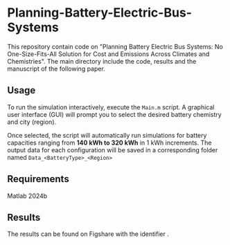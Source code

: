 # Planning-Battery-Electric-Bus-Systems
This repository contain code on "Planning Battery Electric Bus Systems: No One-Size-Fits-All Solution for Cost and Emissions Across Climates and Chemistries". The main directory include the code, results and the manuscript of the following paper.

## Usage

To run the simulation interactively, execute the `Main.m` script. A graphical user interface (GUI) will prompt you to select the desired battery chemistry and city (region). 

Once selected, the script will automatically run simulations for battery capacities ranging from **140 kWh to 320 kWh** in 1 kWh increments. The output data for each configuration will be saved in a corresponding folder named `Data_<BatteryType>_<Region>`

## Requirements
Matlab 2024b

## Results
The results can be found on Figshare with the identifier .
